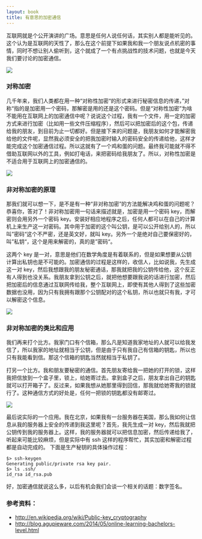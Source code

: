 ```yaml
---
layout: book
title: 有意思的加密通信
---
```


互联网就是个公开演讲的广场。意思是任何人说任何话，其实别人都是能听见的。这个认为是互联网的天性了，那么在这个前提下如果我和我一个朋友说点机密的事情，同时不想让别人偷听到，这个就成了一个有点挑战性的技术问题，也就是今天我们要讨论的加密通信。

![](http://peterpic.qiniudn.com/mim.png)


### 对称加密
几千年来，我们人类都在用一种“对称性加密“的形式来进行秘密信息的传递，”对称“指的是加密用一个密码，那解密是用的还是这个密码。但是“对称性加密”为啥不能用在互联网上的加密通信中呢？说说这个过程，我有一个文件，用一定的加密方式来进行加密（比如用一些文件压缩程序），然后可以把加密后的这个包，传递给我的朋友，到目前为止一切都好。但是接下来的问题是，我朋友如何才能解密我给他的文件呢，显然我必须安全的把我加密时输入的密码安全的传递给他，这样才能完成这个加密通信过程。所以这就有了一个鸡和蛋的问题。最终我可能就不得不借助互联网以外的工具，例如打电话，来把密码给我朋友了。所以，对称性加密是不适合用于互联网上的加密通信的。

![](http://peterpic.qiniudn.com/dui_chen.png)

### 非对称加密的原理
那我们就可以想一下，是不是有一种“非对称加密”的方法能解决鸡和蛋的问题呢？恭喜你，答对了！非对称加密用一句话来描述就是，加密是用一个密码 key，而解密则会用另外一个密码 key。安装好相应地程序之后，任何人都可以在自己的计算机上来生产这一对密码。其中用于加密的这个叫公钥，是可以公开给别人的，所以叫”密码“这个不严密，还是英文好，就叫 key。另外一个是绝对自己要保密好的，叫”私钥“，这个是用来解密的，真的是”密码“。

这两个 key 是一对，意思是他们在数学角度是有着联系的，但是如果想要从公钥计算出私钥也是不可能的。加密通信的过程是这样的，收信人，比如说我，先生成这一对 key，然后我想跟我的朋友秘密通话，那我就把我的公钥传给他，这个反正有人得到也没关系。我朋友拿到公钥之后，就把他想要跟我说的话进行加密，然后把加密后的信息通过互联网传给我，整个互联网上，即使有其他人得到了这些加密数据也没用，因为只有我拥有跟那个公钥配对的这个私钥，所以也就只有我，才可以解密这个信息。

![](http://peterpic.qiniudn.com/fei_duicheng.png)

### 非对称加密的类比和应用

我们再来打个比方。我家门口有个信箱，那么凡是知道我家地址的人就可以给我发信了，所以我家的地址就相当于公钥，但是由于只有我自己有信箱的钥匙，所以也只有我能看到信。那这个信箱的钥匙当然就相当于私钥了。


打另一个比方。我和朋友要秘密的通信。首先朋友寄给我一把她的打开的锁，这样我把信放到一个盒子里，锁上，给她寄过去。拿到盒子之后，朋友拿出自己的钥匙就可以打开箱子了。反过来，如果我想从她那里得到回信，那我就给她寄我的锁就行了。这种通信方式的好处是，任何一把锁的钥匙都没有邮寄过。

![](http://peterpic.qiniudn.com/letter.png)

最后说实际的一个应用。我在北京，如果我有一台服务器在美国，那么我如何让信息从我的服务器上安全的传递到我这里呢？首先，我先生成一对 key，然后我就把公钥传到我的服务器上。这样，我的服务器就可以把信息加密，然后传递给我了，听起来可能比较麻烦，但是实际中有 ssh 这样的程序帮忙，其实加密和解密过程都是自动完成的。 下面是生产秘钥的具体操作过程：

~~~
$> ssh-keygen
Generating public/private rsa key pair.
$> ls .ssh/
id_rsa id_rsa.pub
~~~

好，加密通信就说这么多，以后有机会我们会谈一个相关的话题：数字签名。

### 参考资料：
  - <http://en.wikipedia.org/wiki/Public-key_cryptography>
  - <http://blog.agupieware.com/2014/05/online-learning-bachelors-level.html>


